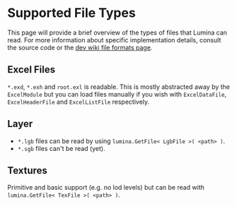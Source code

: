 # Supported File Types

This page will provide a brief overview of the types of files that Lumina can read. For more information about specific implementation details, consult the source code or the [dev wiki file formats page](https://xiv.dev/game-data/file-formats).

## Excel Files
`*.exd`, `*.exh` and `root.exl` is readable. This is mostly abstracted away by the `ExcelModule` but you can load files manually if you wish with `ExcelDataFile`, `ExcelHeaderFile` and `ExcelListFile` respectively.

## Layer

* `*.lgb` files can be read by using `lumina.GetFile< LgbFile >( <path> )`.
* `*.sgb` files can't be read (yet).

## Textures

Primitive and basic support (e.g. no lod levels) but can be read with `lumina.GetFile< TexFile >( <path> )`.
